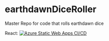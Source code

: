 # earthdawnDiceRoller
Master Repo for code that rolls earthdawn dice

React: [![Azure Static Web Apps CI/CD](https://github.com/Lidzfreak3000/earthdawnDiceRoller/actions/workflows/azure-static-web-apps-thankful-flower-04551e810.yml/badge.svg)](https://github.com/Lidzfreak3000/earthdawnDiceRoller/actions/workflows/azure-static-web-apps-thankful-flower-04551e810.yml)
